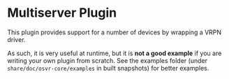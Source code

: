# Multiserver Plugin

This plugin provides support for a number of devices by wrapping a VRPN driver.

As such, it is very useful at runtime, but it is **not a good example** if you are writing your own plugin from scratch. See the examples folder (under `share/doc/osvr-core/examples` in built snapshots) for better examples.
